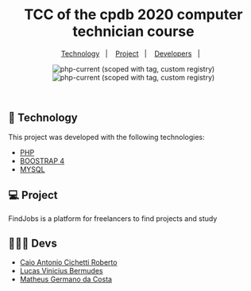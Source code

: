 <h1 align="center">
TCC of the cpdb 2020 computer technician course
</h1>

<p align="center">
  <a href="#-Technology">Technology</a>&nbsp;&nbsp;&nbsp;|&nbsp;&nbsp;&nbsp;
  <a href="#-Project">Project</a>&nbsp;&nbsp;&nbsp;|&nbsp;&nbsp;&nbsp;
  <a href="#-Devs">Developers</a>&nbsp;&nbsp;&nbsp;|&nbsp;&nbsp;&nbsp;
</p>

<p align="center">
  <img alt="php-current (scoped with tag, custom registry)" src="https://img.shields.io/badge/PHP-7.4.7-blue?style=flat-square&color=7159c1&labelColor=000000" /> 
  <img alt="php-current (scoped with tag, custom registry)" src="https://img.shields.io/badge/BOOTSTRAP-4-blue?style=flat-square&color=7159c1&labelColor=000000" /> 
</p>

<br>

## 🚀 Technology

This project was developed with the following technologies:

- [PHP](https://www.php.net/)
- [BOOSTRAP 4](https://getbootstrap.com/)
- [MYSQL](https://www.mysql.com/)

## 💻 Project

FindJobs is a platform for freelancers to find projects and study

## 👨🏻‍💻 Devs

- [Caio Antonio Cichetti Roberto](https://github.com/caiocichetti/)
- [Lucas Vinicius Bermudes](https://github.com/caiocichetti/)
- [Matheus Germano da Costa](https://github.com/caiocichetti/)
